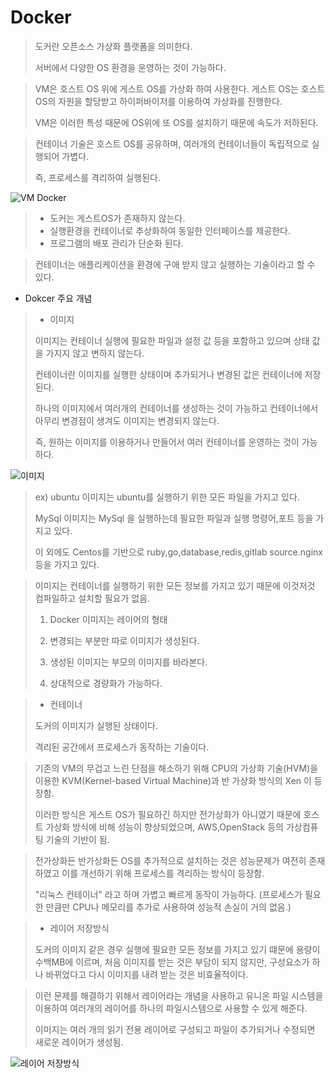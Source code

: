 # Docker

> 도커란 오픈소스 가상화 플랫폼을 의미한다.
>
> 서버에서 다양한 OS 환경을 운영하는 것이 가능하다.

> VM은 호스트 OS 위에 게스트 OS를 가상화 하여 사용한다. 게스트 OS는 호스트 OS의 자원을 할당받고 하이퍼바이저를 이용하여 가상화를 진행한다.
>
> VM은 이러한 특성 때문에 OS위에 또 OS를 설치하기 때문에 속도가 저하된다.

>컨테이너 기술은 호스트 OS를 공유하며, 여러개의 컨테이너들이 독립적으로 실행되어 가볍다.
>
>즉, 프로세스를 격리하여 실행된다.



![VM Docker](https://subicura.com/assets/article_images/2017-01-19-docker-guide-for-beginners-1/vm-vs-docker.png)



> - 도커는 게스트OS가 존재하지 않는다.
> - 실행환경을 컨테이너로 추상화하여 동일한 인터페이스를 제공한다.
> - 프로그램의 배포 관리가 단순화 된다.



> 컨테이너는 애플리케이션을 환경에 구애 받지 않고 실행하는 기술이라고 할 수 있다.



- Dokcer 주요 개념

> - 이미지
>
> 이미지는 컨테이너 실행에 필요한 파일과 설정 값 등을 포함하고 있으며  상태 값을 가지지 않고 변하지 않는다.
>
> 컨테이너란 이미지를 실행한 상태이며 추가되거나 변경된 값은 컨테이너에 저장된다.
>
> 하나의 이미지에서 여러개의 컨테이너를 생성하는 것이 가능하고 컨테이너에서 아무리 변경점이 생겨도 이미지는 변경되지 않는다.
>
> 즉, 원하는 이미지를 이용하거나 만들어서 여러 컨테이너를 운영하는 것이 가능하다.



![이미지](https://subicura.com/assets/article_images/2017-01-19-docker-guide-for-beginners-1/docker-image.png)





> ex) ubuntu 이미지는 ubuntu를 실행하기 위한 모든 파일을 가지고 있다.
>
> MySql 이미지는 MySql 을 실행하는데 필요한 파일과 실행 명령어,포트 등을 가지고 있다. 
>
> 이 외에도 Centos를 기반으로 ruby,go,database,redis,gitlab source.nginx 등을 가지고 있다.



> 이미지는 컨테이너를 실행하기 위한 모든 정보를 가지고 있기 때문에 이것저것 컴파일하고 설치할 필요가 없음. 
>
> 1. Docker 이미지는 레이어의 형태
>
> 2. 변경되는 부분만 따로 이미지가 생성된다.
>
> 3. 생성된 이미지는 부모의 이미지를 바라본다.
>
> 4. 상대적으로 경량화가 가능하다.



> - 컨테이너
>
> 도커의 이미지가 실행된 상태이다.
>
> 격리된 공간에서 프로세스가 동작하는 기술이다.



> 기존의 VM의 무겁고 느린 단점을 해소하기 위해 CPU의 가상화 기술(HVM)을 이용한 KVM(Kernel-based Virtual Machine)과 반 가상화 방식의 Xen 이 등장함.
>
> 이러한 방식은 게스트 OS가 필요하긴 하지만 전가상화가 아니였기 때문에 호스트 가상화 방식에 비해 성능이 향상되었으며, AWS,OpenStack 등의 가상컴퓨팅 기술의 기반이 됨.



> 전가상화든 반가상화든 OS를 추가적으로 설치하는 것은 성능문제가 여전히 존재하였고 이를 개선하기 위해 프로세스를 격리하는 방식이 등장함.
>
> "리눅스 컨테이너" 라고 하며 가볍고 빠르게 동작이 가능하다. (프로세스가 필요한 만큼만 CPU나 메모리를 추가로 사용하여 성능적 손실이 거의 없음.)



> - 레이어 저장방식
>
> 도커의 이미지 같은 경우 실행에 필요한 모든 정보를 가지고 있기 떄문에 용량이 수백MB에 이르며, 처음 이미지를 받는 것은 부담이 되지 않지만, 구성요소가 하나 바뀌었다고 다시 이미지를 내려 받는 것은 비효율적이다.

> 이런 문제를 해결하기 위해서 레이어라는 개념을 사용하고 유니온 파일 시스템을 이용하여 여러개의 레이어를 하나의 파일시스템으로 사용할 수 있게 해준다.
>
> 이미지는 여러 개의 읽기 전용 레이어로 구성되고 파일이 추가되거나 수정되면 새로운 레이어가 생성됨.



![레이어 저장방식](https://t1.daumcdn.net/cfile/tistory/99B114445B39EF2D30)

